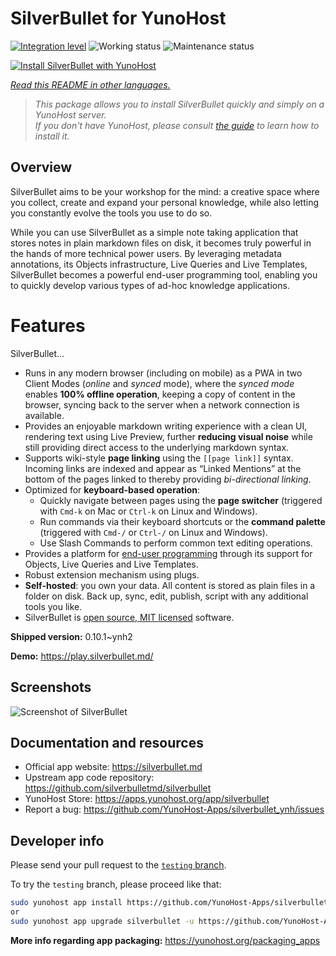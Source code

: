 <!--
N.B.: This README was automatically generated by <https://github.com/YunoHost/apps/tree/master/tools/readme_generator>
It shall NOT be edited by hand.
-->

# SilverBullet for YunoHost

[![Integration level](https://apps.yunohost.org/badge/integration/silverbullet)](https://ci-apps.yunohost.org/ci/apps/silverbullet/)
![Working status](https://apps.yunohost.org/badge/state/silverbullet)
![Maintenance status](https://apps.yunohost.org/badge/maintained/silverbullet)

[![Install SilverBullet with YunoHost](https://install-app.yunohost.org/install-with-yunohost.svg)](https://install-app.yunohost.org/?app=silverbullet)

*[Read this README in other languages.](./ALL_README.md)*

> *This package allows you to install SilverBullet quickly and simply on a YunoHost server.*  
> *If you don't have YunoHost, please consult [the guide](https://yunohost.org/install) to learn how to install it.*

## Overview

SilverBullet aims to be your workshop for the mind: a creative space where you collect, create and expand your personal knowledge, while also letting you constantly evolve the tools you use to do so.

While you can use SilverBullet as a simple note taking application that stores notes in plain markdown files on disk, it becomes truly powerful in the hands of more technical power users. By leveraging metadata annotations, its Objects infrastructure, Live Queries and Live Templates, SilverBullet becomes a powerful end-user programming tool, enabling you to quickly develop various types of ad-hoc knowledge applications.

# Features

SilverBullet...

- Runs in any modern browser (including on mobile) as a PWA in two Client Modes (_online_ and _synced_ mode), where the _synced mode_ enables **100% offline operation**, keeping a copy of content in the browser, syncing back to the server when a network connection is available.
- Provides an enjoyable markdown writing experience with a clean UI, rendering text using Live Preview, further **reducing visual noise** while still providing direct access to the underlying markdown syntax.
- Supports wiki-style **page linking** using the `[[page link]]` syntax. Incoming links are indexed and appear as “Linked Mentions” at the bottom of the pages linked to thereby providing _bi-directional linking_.
- Optimized for **keyboard-based operation**:
  - Quickly navigate between pages using the **page switcher** (triggered with `Cmd-k` on Mac or `Ctrl-k` on Linux and Windows).
  - Run commands via their keyboard shortcuts or the **command palette** (triggered with `Cmd-/` or `Ctrl-/` on Linux and Windows).
  - Use Slash Commands to perform common text editing operations.
- Provides a platform for [end-user programming](https://www.inkandswitch.com/end-user-programming/) through its support for Objects, Live Queries and Live Templates.
- Robust extension mechanism using plugs.
- **Self-hosted**: you own your data. All content is stored as plain files in a folder on disk. Back up, sync, edit, publish, script with any additional tools you like.
- SilverBullet is [open source, MIT licensed](https://github.com/silverbulletmd/silverbullet) software.


**Shipped version:** 0.10.1~ynh2

**Demo:** <https://play.silverbullet.md/>

## Screenshots

![Screenshot of SilverBullet](./doc/screenshots/silverbullet.jpg)

## Documentation and resources

- Official app website: <https://silverbullet.md>
- Upstream app code repository: <https://github.com/silverbulletmd/silverbullet>
- YunoHost Store: <https://apps.yunohost.org/app/silverbullet>
- Report a bug: <https://github.com/YunoHost-Apps/silverbullet_ynh/issues>

## Developer info

Please send your pull request to the [`testing` branch](https://github.com/YunoHost-Apps/silverbullet_ynh/tree/testing).

To try the `testing` branch, please proceed like that:

```bash
sudo yunohost app install https://github.com/YunoHost-Apps/silverbullet_ynh/tree/testing --debug
or
sudo yunohost app upgrade silverbullet -u https://github.com/YunoHost-Apps/silverbullet_ynh/tree/testing --debug
```

**More info regarding app packaging:** <https://yunohost.org/packaging_apps>
